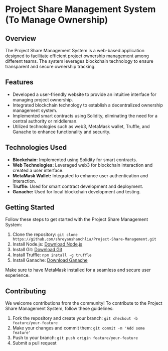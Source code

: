 # Project Share Management System (To Manage Ownership)

## Overview

The Project Share Management System is a web-based application designed to facilitate efficient project ownership management among different teams. The system leverages blockchain technology to ensure transparent and secure ownership tracking.

## Features

- Developed a user-friendly website to provide an intuitive interface for managing project ownership.
- Integrated blockchain technology to establish a decentralized ownership management system.
- Implemented smart contracts using Solidity, eliminating the need for a central authority or middleman.
- Utilized technologies such as web3, MetaMask wallet, Truffle, and Ganache to enhance functionality and security.

## Technologies Used

- **Blockchain:** Implemented using Solidity for smart contracts.
- **Web Technologies:** Leveraged web3 for blockchain interaction and created a user interface.
- **MetaMask Wallet:** Integrated to enhance user authentication and interaction.
- **Truffle:** Used for smart contract development and deployment.
- **Ganache:** Used for local blockchain development and testing.

## Getting Started

Follow these steps to get started with the Project Share Management System:

1. Clone the repository: `git clone https://github.com/shreyanshanchlia/Project-Share-Management.git`
2. Install Node.js: [Download Node.js](https://nodejs.org/)
3. Install Git: [Download Git](https://git-scm.com/)
4. Install Truffle: `npm install -g truffle`
5. Install Ganache: [Download Ganache](http://truffleframework.com/ganache)

Make sure to have MetaMask installed for a seamless and secure user experience.

## Contributing

We welcome contributions from the community! To contribute to the Project Share Management System, follow these guidelines:

1. Fork the repository and create your branch: `git checkout -b feature/your-feature`
2. Make your changes and commit them: `git commit -m 'Add some feature'`
3. Push to your branch: `git push origin feature/your-feature`
4. Submit a pull request

